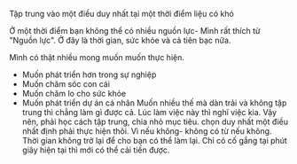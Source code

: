 Tập trung vào một điều duy nhất tại một thời điểm liệu có khó

Ở một thời điểm bạn không thể có nhiều nguồn lực- Mình rất thích từ "Nguồn lực".
Ở đây là thời gian, sức khỏe và cả tiên bạc nữa.

Mình có thật nhiều mong muốn muốn thực hiện.
- Muốn phát triển hơn trong sự nghiệp
- Muốn chăm sóc con cái
- Muốn chăm lo cho sức khỏe
- Muốn phát triển dự án cá nhân
Muốn nhiều thế mà dàn trải và không tập trung thì chẳng làm gì được cả. Lúc làm việc này thì nghĩ việc kia.
Vậy nên, phải học cách tập trung, chia nhỏ mục tiêu. 
chọn duy nhất một điều nhất định phải thực hiện thôi.
Vì nếu không- không có từ nếu không.
Thời gian không trở lại để cho bạn có thể làm lại.
Chỉ có cố gắng tại phút giây hiện tại thì mới có thể cải tiến được.
